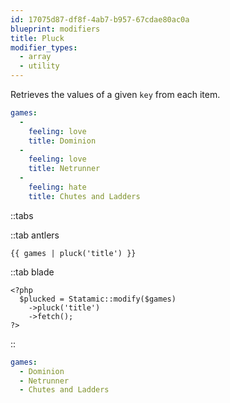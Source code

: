 ```yaml
---
id: 17075d87-df8f-4ab7-b957-67cdae80ac0a
blueprint: modifiers
title: Pluck
modifier_types:
  - array
  - utility
---
```

Retrieves the values of a given `key` from each item.

```yaml
games:
  -
    feeling: love
    title: Dominion
  -
    feeling: love
    title: Netrunner
  -
    feeling: hate
    title: Chutes and Ladders
```


::tabs

::tab antlers
```antlers
{{ games | pluck('title') }}
```
::tab blade
```blade
<?php
  $plucked = Statamic::modify($games)
    ->pluck('title')
    ->fetch();
?>
```
::

```yaml
games:
  - Dominion
  - Netrunner
  - Chutes and Ladders
```